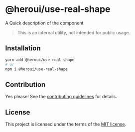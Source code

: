 # @heroui/use-real-shape

A Quick description of the component

> This is an internal utility, not intended for public usage.

## Installation

```sh
yarn add @heroui/use-real-shape
# or
npm i @heroui/use-real-shape
```

## Contribution

Yes please! See the
[contributing guidelines](https://github.com/frontio-ai/heroui/blob/master/CONTRIBUTING.md)
for details.

## License

This project is licensed under the terms of the
[MIT license](https://github.com/frontio-ai/heroui/blob/master/LICENSE).

